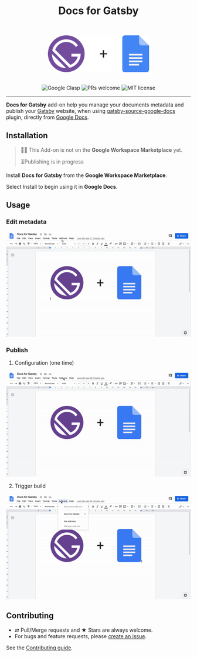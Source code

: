 <div align="center">
  <h1>Docs for Gatsby</h1>
  <br/>
  <p>
    <img src="./extra/logo.png" alt="Docs for Gatsby" height="100px" />
  </p>
  <br/>
  <img src="https://img.shields.io/badge/built%20with-clasp-4285f4.svg?style=flat-square" alt="Google Clasp" />
  <img src="https://img.shields.io/badge/PRs-welcome-brightgreen.svg?style=flat-square" alt="PRs welcome" />
  <img src="https://img.shields.io/badge/license-MIT-blue.svg?style=flat-square" alt="MIT license" />
</div>

---

**Docs for Gatsby** add-on help you manage your documents metadata and publish your [Gatsby](https://www.gatsbyjs.com) website, when using [gatsby-source-google-docs](https://github.com/cedricdelpoux/gatsby-source-google-docs) plugin,
directly from [Google Docs](https://drive.google.com/).

## Installation

> 🤚🏻 This Add-on is not on the **Google Workspace Marketplace** yet.
>
> ⏳Publishing is in progress

Install **Docs for Gatsby** from the **Google Workspace Marketplace**.

Select Install to begin using it in **Google Docs**.

## Usage

### Edit metadata

![Metadata](./extra/metadata.gif)

### Publish

1. Configuration (one time)

![Settings](./extra/settings.gif)

2. Trigger build

![Publish](./extra/publish.gif)

## Contributing

-   ⇄ Pull/Merge requests and ★ Stars are always welcome.
-   For bugs and feature requests, please [create an issue](https://github.com/cedricdelpoux/google-docs-for-gatsby/issues/new).

See the [Contributing guide](./CONTRIBUTING.md).
